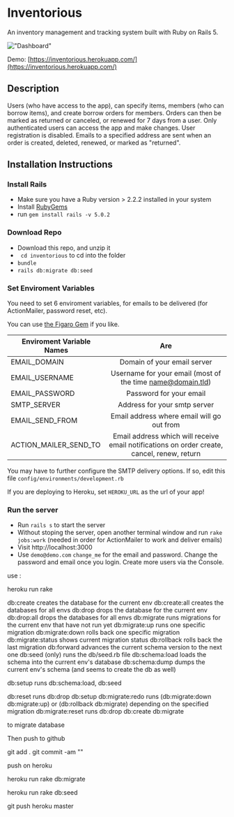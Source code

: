 # Inventorious

An inventory management and tracking system built with Ruby on Rails 5.

!["Dashboard"](https://github.com/zmitzie/inventorious/blob/master/dashboard_screenshot.png "Dashboard")

Demo: [https://inventorious.herokuapp.com/](https://inventorious.herokuapp.com/)

## Description
Users (who have access to the app), can specify items, members (who can borrow items), and create borrow orders for members. Orders can then be marked as returned or canceled, or renewed for 7 days from a user. Only authenticated users can access the app and make changes. User registration is disabled. Emails to a specified address are sent when an order is created, deleted, renewed, or marked as "returned".

## Installation Instructions

### Install Rails

* Make sure you have a Ruby version > 2.2.2 installed in your system
* Install [RubyGems](https://rubygems.org/pages/download)
* run ```gem install rails -v 5.0.2```

### Download Repo

* Download this repo, and unzip it
* ``` cd inventorious``` to cd into the folder
* ``` bundle ```
* ``` rails db:migrate db:seed ```

### Set Enviroment Variables
 You need to set 6 enviroment variables, for emails to be delivered (for ActionMailer, password reset, etc).

 You can use [the Figaro Gem](https://github.com/laserlemon/figaro) if you like.

| Enviroment Variable Names| Are                  |
| ------------            |:---------------------:|
| EMAIL_DOMAIN            | Domain of your email server     |
| EMAIL_USERNAME          | Username for your email (most of the time name@domain.tld)|   
| EMAIL_PASSWORD          | Password for your email          |
| SMTP_SERVER         	  | Address for your smtp server     |
| EMAIL_SEND_FROM         | Email address where email will go out from |   
| ACTION_MAILER_SEND_TO   | Email address which will receive email notifications on order create, cancel, renew, return |   

You may have to further configure the SMTP delivery options. If so, edit this file ```config/environments/development.rb```

If you are deploying to Heroku, set ``` HEROKU_URL ``` as the url of your app!

### Run the server
* Run ```rails s``` to start the server
* Without stoping the server, open another terminal window and run ```rake jobs:work``` (needed in order for ActionMailer to work and deliver emails)
* Visit http://localhost:3000
* Use ```demo@demo.com```  ```change_me``` for the email and password. Change the password and email once you login. Create more users via the Console.

use : 

heroku run rake 

   db:create creates the database for the current env
   db:create:all creates the databases for all envs
   db:drop drops the database for the current env
   db:drop:all drops the databases for all envs
   db:migrate runs migrations for the current env that have not run yet
   db:migrate:up runs one specific migration
   db:migrate:down rolls back one specific migration
   db:migrate:status shows current migration status
   db:rollback rolls back the last migration
   db:forward advances the current schema version to the next one
   db:seed (only) runs the db/seed.rb file
   db:schema:load loads the schema into the current env's database
   db:schema:dump dumps the current env's schema (and seems to create the db as well)
   
   db:setup runs db:schema:load, db:seed
   
   db:reset runs db:drop db:setup
   db:migrate:redo runs (db:migrate:down db:migrate:up) or (db:rollback db:migrate) depending on the specified migration
   db:migrate:reset runs db:drop db:create db:migrate
   
to migrate database
 
Then push to github

git add .
git commit -am ""

push on heroku 

heroku run rake db:migrate

heroku run rake db:seed

git push heroku master















   
   
